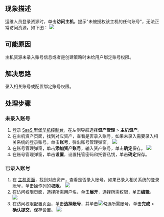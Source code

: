 
## 现象描述
运维人员登录资源时，单击**访问主机**，提示"未被授权该主机的任何账号"，无法正常访问资源，如下图：
![](https://main.qcloudimg.com/raw/d3c9c93717983ef211a7127873f8f7ba.png)

## 可能原因
主机资源未录入账号信息或者是创建策略时未给用户绑定账号权限。


## 解决思路
录入相关账号或配置绑定账号权限。

## 处理步骤
### 未录入账号
1. 登录 [ SaaS 型堡垒机控制台](https://console.cloud.tencent.com/bh)，在左侧导航选择**资产管理** > **主机资产**。
2. 在主机资产页面，找到对应资产，查看是否录入账号，如果未录入需要录入相关系统的登录账号。单击**账号**，弹出账号管理弹窗。
![](https://qcloudimg.tencent-cloud.cn/raw/204a26ba98f09d105803a29728ec2dd3.png)
3. 在账号管理弹窗，单击**添加资产账号**，输入资产账号，单击**确定**保存。
![](https://qcloudimg.tencent-cloud.cn/raw/38c6718ccb6a94f576f555de1ea00440.png)
4. 在账号管理弹窗，单击**设置**，设置托管密码和托管私钥，单击**确定**保存。 

### 已录入账号
1. 在 [主机页面](https://console.cloud.tencent.com/bh/host)，找到对应资产，查看是否录入账号。如果已录入相关系统的登录账号，单击操作列的**权限**。
![](https://qcloudimg.tencent-cloud.cn/raw/0a3cfd2f4a0304eddb599aed1ff41401.png)
2. 在访问权限页面，选择所需用户名，单击**展开**，选择所需权限，单击**编辑**。
![](https://qcloudimg.tencent-cloud.cn/raw/73e2ad1b1778807371970eb1a26dd393.png)
2. 在访问权限配置页面，单击**选择账号**，并单击![](https://main.qcloudimg.com/raw/b62e8d7af6e24196aadd5546630f6a60.png)勾选所需账号，单击**完成** > **确认提交**，保存设置。
![](https://qcloudimg.tencent-cloud.cn/raw/12e386b01db0d6a06ccd7b3f8d1faa24.png)
